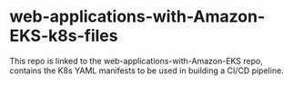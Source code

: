 # web-applications-with-Amazon-EKS-k8s-files
This repo is linked to the web-applications-with-Amazon-EKS repo, contains the K8s YAML manifests to be used in building a CI/CD pipeline.
